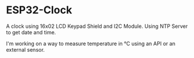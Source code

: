 # ESP32-Clock
A clock using 16x02 LCD Keypad Shield and I2C Module. Using NTP Server to get date and time.

I'm working on a way to measure temperature in °C using an API or an external sensor.
